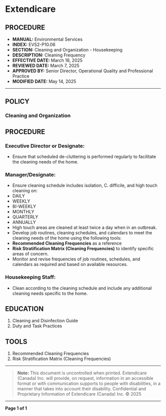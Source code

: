 # Extendicare

## PROCEDURE

- **MANUAL:** Environmental Services
- **INDEX:** EVS2-P10.06
- **SECTION:** Cleaning and Organization - Housekeeping
- **DESCRIPTION:** Cleaning Frequency
- **EFFECTIVE DATE:** March 18, 2025
- **REVIEWED DATE:** March 7, 2025
- **APPROVED BY:** Senior Director, Operational Quality and Professional Practice
- **MODIFIED DATE:** May 14, 2025

----

## POLICY

### Cleaning and Organization

## PROCEDURE

### Executive Director or Designate:
- Ensure that scheduled de-cluttering is performed regularly to facilitate the cleaning needs of the home.

### Manager/Designate:
- Ensure cleaning schedule includes isolation, C. difficile, and high touch cleaning on:
- DAILY
- WEEKLY
- BI-WEEKLY
- MONTHLY
- QUARTERLY
- ANNUALLY
- High touch areas are cleaned at least twice a day when in an outbreak.
- Develop job routines, cleaning schedules, and calendars to meet the cleaning needs of the home using the following tools:
- **Recommended Cleaning Frequencies** as a reference
- **Risk Stratification Matrix (Cleaning Frequencies)** to identify specific areas of concern.
- Monitor and revise frequencies of job routines, schedules, and calendars as required and based on available resources.

### Housekeeping Staff:
- Clean according to the cleaning schedule and include any additional cleaning needs specific to the home.

## EDUCATION
1. Cleaning and Disinfection Guide
2. Duty and Task Practices

## TOOLS
1. Recommended Cleaning Frequencies
2. Risk Stratification Matrix (Cleaning Frequencies)

----

> **Note:** This document is uncontrolled when printed. Extendicare (Canada) Inc. will provide, on request, information in an accessible format or with communication supports to people with disabilities, in a manner that takes into account their disability. Confidential and Proprietary Information of Extendicare (Canada) Inc. © 2025

----

**Page 1 of 1**